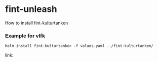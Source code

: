 # fint-unleash

How to install fint-kulturtanken

### Example for vlfk
`helm install fint-kulturtanken -f values.yaml ../fint-kulturtanken/`

link: 